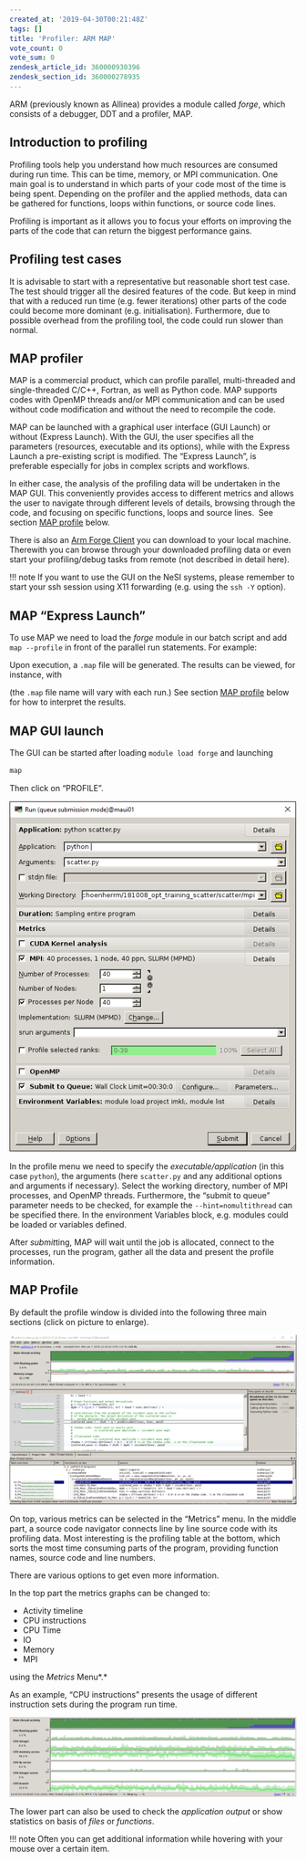 ```yaml
---
created_at: '2019-04-30T00:21:48Z'
tags: []
title: 'Profiler: ARM MAP'
vote_count: 0
vote_sum: 0
zendesk_article_id: 360000930396
zendesk_section_id: 360000278935
---
```


ARM (previously known as Allinea) provides a module called *forge*,
which consists of a debugger, DDT and a profiler, MAP.

## Introduction to profiling

Profiling tools help you understand how much resources are consumed
during run time. This can be time, memory, or MPI communication. One
main goal is to understand in which parts of your code most of the time is
being spent. Depending on the profiler and the applied methods, data can
be gathered for functions, loops within functions, or source
code lines. 

Profiling is important as it allows you to focus your efforts on improving 
the parts of the code that can return the biggest performance gains.

## Profiling test cases

It is advisable to start with a representative but reasonable short test case. The test
should trigger all the desired features of the code. But keep in mind
that with a reduced run time (e.g. fewer iterations) other parts of the
code could become more dominant (e.g. initialisation).
Furthermore, due to possible overhead from the profiling tool, the code
could run slower than normal.

## MAP profiler

MAP is a commercial product, which can profile parallel, multi-threaded
and single-threaded C/C++, Fortran, as well as Python code. MAP supports
codes with OpenMP threads and/or MPI communication and can be used
without code modification and without the need to recompile the code.

MAP can be launched with a graphical user interface (GUI Launch) or
without (Express Launch). With the GUI, the user specifies all the
parameters (resources, executable and its options), while with the Express Launch a pre-existing script is
modified. The “Express Launch”, is preferable especially for jobs in
complex scripts and workflows.

In either case, the analysis of the profiling data will be undertaken in
the MAP GUI. This conveniently provides access to different metrics and
allows the user to navigate through different levels of details,
browsing through the code, and focusing on specific functions, loops and
source lines.  See section [MAP profile](#map-profile) below.

There is also an [Arm Forge Client](https://developer.arm.com/tools-and-software/server-and-hpc/arm-architecture-tools/downloads/download-arm-forge)
you can download to your local machine. Therewith you can browse through
your downloaded profiling data or even start your profiling/debug tasks
from remote (not described in detail here).

!!! note
    If you want to use the GUI on the NeSI systems, please
    remember to start your ssh session using X11 forwarding (e.g. using the `ssh -Y` option).

## MAP “Express Launch”

To use MAP we need to load the *forge* module in our batch script and
add `map --profile` in front of the parallel run statements. For
example:

Upon execution, a `.map` file will be generated. The results can be
viewed, for instance, with

(the `.map` file name will vary with each run.) See section [MAP profile](#map-profile) below for how to interpret the results.

## MAP GUI launch

The GUI can be started after loading `module load forge` and launching

```sh
map
```
Then click on “PROFILE”.

![MAP\_profile\_python.PNG](../../assets/images/Profiler-ARM_MAP.png)

In the profile menu we need to specify the *executable/application* (in
this case `python`), the arguments (here `scatter.py` and any additional
options and arguments if necessary). Select the working directory,
number of MPI processes, and OpenMP threads. Furthermore, the “submit to
queue” parameter needs to be checked, for example the
`--hint=nomultithread` can be specified there. In the environment
Variables block, e.g. modules could be loaded or variables defined.

After *submit*ting, MAP will wait until the job is allocated, connect to
the processes, run the program, gather all the data and present the
profile information.

## MAP Profile

By default the profile window is divided into the following three main
sections (click on picture to enlarge).

![example-map-scatter](../../assets/images/Profiler-ARM_MAP_0.png)

On top, various metrics can be selected in the “Metrics” menu. In the
middle part, a source code navigator connects line by line source code
with its profiling data. Most interesting is the profiling table at the
bottom, which sorts the most time consuming parts of the program,
providing function names, source code and line numbers.

There are various options to get even more information.

In the top part the metrics graphs can be changed to:

- Activity timeline
- CPU instructions
- CPU Time
- IO
- Memory
- MPI

using the *Metrics* Menu*.*

As an example, “CPU instructions” presents the usage of different
instruction sets during the program run time.

[![example-map-scatter\_CPU](../../assets/images/Profiler-ARM_MAP_1.png)](https://nesi.github.io/perf-training/python-scatter/images/ARM_MAP_scatter_mpi_CPU.png)

The lower part can also be used to check the *application output* or
show statistics on basis of *files* or *functions*.

!!! note
    Often you can get additional information while hovering with
    your mouse over a certain item.
